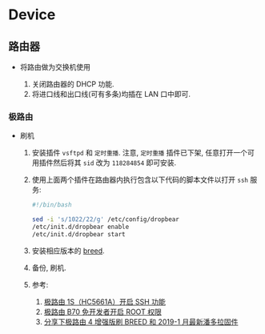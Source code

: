 # Device
## 路由器
* 将路由做为交换机使用

    1. 关闭路由器的 DHCP 功能.
    2. 将进口线和出口线(可有多条)均插在 LAN 口中即可.

### 极路由
* 刷机

    1. 安装插件 `vsftpd` 和 `定时重播`. 注意, `定时重播` 插件已下架, 任意打开一个可用插件然后将其 `sid` 改为 `118284854` 即可安装.
    2. 使用上面两个插件在路由器内执行包含以下代码的脚本文件以打开 `ssh` 服务:
    
        ```bash
        #!/bin/bash
        
        sed -i 's/1022/22/g' /etc/config/dropbear 
        /etc/init.d/dropbear enable
        /etc/init.d/dropbear start
        ```
        
    1. 安装相应版本的 [breed](https://breed.hackpascal.net/).
    2. 备份, 刷机.
    3. 参考:
        1. [极路由 1S（HC5661A）开启 SSH 功能](https://blog.csdn.net/m0_37651140/article/details/88085076)
        2. [极路由 B70 免开发者开启 ROOT 权限](https://www.quarkbook.com/?p=205)
        3. [分享下极路由 4 增强版刷 BREED 和 2019-1 月最新潘多拉固件](https://www.right.com.cn/forum/forum.php?mod=viewthread&tid=338628)

        
